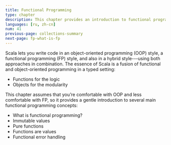 ```yaml
---
title: Functional Programming
type: chapter
description: This chapter provides an introduction to functional programming in Scala 3.
languages: [ru, zh-cn]
num: 41
previous-page: collections-summary
next-page: fp-what-is-fp
---
```



Scala lets you write code in an object-oriented programming (OOP) style, a functional programming (FP) style, and also in a hybrid style---using both approaches in combination.
The essence of Scala is a fusion of functional and object-oriented programming in a typed setting:

- Functions for the logic
- Objects for the modularity

This chapter assumes that you’re comfortable with OOP and less comfortable with FP, so it provides a gentle introduction to several main functional programming concepts:

- What is functional programming?
- Immutable values
- Pure functions
- Functions are values
- Functional error handling


